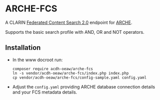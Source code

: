 # ARCHE-FCS

A CLARIN [Federated Content Search 2.0](https://office.clarin.eu/v/CE-2017-1046-FCS-Specification.pdf) endpoint for [ARCHE](https://acdh-oeaw.github.io/arche-docs/).

Supports the basic search profile with AND, OR and NOT operators.

## Installation

* In the www docroot run:
  ```
  composer require acdh-oeaw/arche-fcs
  ln -s vendor/acdh-oeaw/arche-fcs/index.php index.php
  cp vendor/acdh-oeaw/arche-fcs/config-sample.yaml config.yaml
  ```
* Adjust the `config.yaml` providing ARCHE database connection details and your FCS metadata details.

